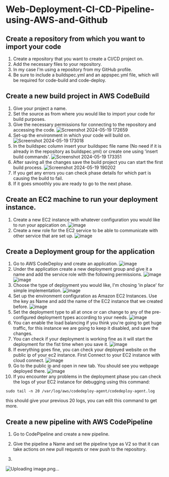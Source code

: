 # Web-Deployment-CI-CD-Pipeline-using-AWS-and-Github

## Create a repository from which you want to import your code
  1. Create a repository that you want to create a CI/CD project on.
  2. Add the necessary files to your repository.
  3. In my case I'm using a repository from my GitHub profile.
  4. Be sure to include a buildspec.yml and an appspec.yml file, which will be required for code-build and code-deploy.

## Create a new build project in AWS CodeBuild
  1. Give your project a name.
  2. Set the source as from where you would like to import your code for build purposes.
  3. Give the necessary permissions for connecting to the repository and accessing the code.
  ![Screenshot 2024-05-19 172659](https://github.com/Zatch07/Web-Deployment-CI-CD-Pipeline-using-AWS-and-Github/assets/56155256/453b25a1-751f-4338-a9c0-ead66d8fe211)
  4. Set-up the environment in which your code will build on.
  ![Screenshot 2024-05-19 173018](https://github.com/Zatch07/Web-Deployment-CI-CD-Pipeline-using-AWS-and-Github/assets/56155256/f794197d-50e7-45fa-b1ec-4d06f7e52906)
  5. In the buildspec column insert your buildspec file name (No need if it is already in the repository as buildspec.yml) or create one using 'insert build commands'.
  ![Screenshot 2024-05-19 173351](https://github.com/Zatch07/Web-Deployment-CI-CD-Pipeline-using-AWS-and-Github/assets/56155256/29ab98a9-6f79-4d35-9005-7a4383d9cecc)
  6. After saving all the changes save the build project you can start the first build process.
  ![Screenshot 2024-05-19 190202](https://github.com/Zatch07/Web-Deployment-CI-CD-Pipeline-using-AWS-and-Github/assets/56155256/935849d6-4bed-4bc1-b6b5-d3b70c47c012)
  7. If you get any errors you can check phase details for which part is causing the build to fail.
  8. If it goes smoothly you are ready to go to the next phase.

## Create an EC2 machine to run your deployment instance.
  1. Create a new EC2 instance with whatever configuration you would like to run your appication on.
  ![image](https://github.com/Zatch07/Web-Deployment-CI-CD-Pipeline-using-AWS-and-Github/assets/56155256/16d5e225-65b9-4b93-a7a0-7be91f70c6a9)
  2. Create a new role for the EC2 service to be able to communicate with other service that are set up.
  ![image](https://github.com/Zatch07/Web-Deployment-CI-CD-Pipeline-using-AWS-and-Github/assets/56155256/68100c06-3f40-491f-87ac-f43e91f616d2)

## Create a Deployment group for the application
  1. Go to AWS CodeDeploy and create an application.
  ![image](https://github.com/Zatch07/Web-Deployment-CI-CD-Pipeline-using-AWS-and-Github/assets/56155256/5624a1c7-179f-477e-a6b8-cd7ef4714cb9)
  2. Under the application create a new deployment group and give it a name and add the service role with the following permissions.
  ![image](https://github.com/Zatch07/Web-Deployment-CI-CD-Pipeline-using-AWS-and-Github/assets/56155256/7c9be610-3a54-4f35-8834-234dbb2d44c8)
  ![image](https://github.com/Zatch07/Web-Deployment-CI-CD-Pipeline-using-AWS-and-Github/assets/56155256/8e74d73e-a462-4b57-9a8a-d051d39100ed)
  3. Choose the type of deployment you would like, I'm chosing 'in place' for simple implementation.
  ![image](https://github.com/Zatch07/Web-Deployment-CI-CD-Pipeline-using-AWS-and-Github/assets/56155256/29cbd1e0-d98d-4bee-a2fe-a482a9cac7f4)
  4. Set up the environment configuration as Amazon EC2 Instances. Use the key as Name and add the name of the EC2 instance that we created before.
  ![image](https://github.com/Zatch07/Web-Deployment-CI-CD-Pipeline-using-AWS-and-Github/assets/56155256/c43bdbb4-a516-4400-bd76-fd18fceae8c1)
  5. Set the deployment type to all at once or can change to any of the pre-configured deployment types according to your needs.
  ![image](https://github.com/Zatch07/Web-Deployment-CI-CD-Pipeline-using-AWS-and-Github/assets/56155256/6f04cb25-75fc-4d5f-80c1-f095c0346fca)
  6. You can enable the load balancing if you think you're going to get huge traffic, for this instance we are going to keep it disabled, and save the changes.
  7. You can check if your deployment is working fine as it will start the deployment for the fist time when you save it.
  ![image](https://github.com/Zatch07/Web-Deployment-CI-CD-Pipeline-using-AWS-and-Github/assets/56155256/347eceb9-ca4d-450e-82fc-1394bc3b073d)
  8. If everything goes fine, you can check your deployed website on the public ip of your ec2 instance. First Connect to your EC2 instance with cloud connect.
  ![image](https://github.com/Zatch07/Web-Deployment-CI-CD-Pipeline-using-AWS-and-Github/assets/56155256/33ca5468-67de-4a83-a3f9-a13c90c8cf31)
  9. Go to the public ip and open in new tab. You should see you webpage deployed there.
  ![image](https://github.com/Zatch07/Web-Deployment-CI-CD-Pipeline-using-AWS-and-Github/assets/56155256/f90c2cfe-5d88-426b-9497-6a7ecfc7d714)
  10. If you encounter any problems in the deployment phase you can check the logs of your EC2 instance for debugging using this command:

  `sudo tail -n 20 /var/log/aws/codedeploy-agent/codedeploy-agent.log`

  this should give your previous 20 logs, you can edit this command to get more.

## Create a new pipeline with AWS CodePipeline 
  1. Go to CodePipeline and create a new pipeline.
  2. Give the pipeline a Name and set the pipeline type as V2 so that it can take actions on new pull requests or new push to the repository.
  
  3. 
  ![Uploading image.png…]()

